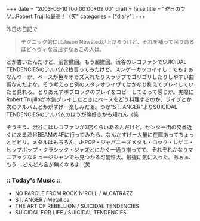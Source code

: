 +++
date = "2003-06-10T00:00:00+09:00"
draft = false
title = "昨日のウソ...Robert Trujillo最高！（笑"
categories = ["diary"]
+++

昨日の日記で

<blockquote>テクニック的にはJason Newstedが上だろうけど、それを補って余りあるほどヘヴィな音出すなぁこの人は。</blockquote>
とか書いたんだけど、前言撤回。もう超撤回。渋谷のレコファンでSUICIDAL TENDENCIESのアルバム2枚買ってみたけど、スンゲーカッコイイし！でもまぁなんつーか、ベースが色々オカズ入れたりスラップでゴリゴリしたりしやすい曲調なんだよな。そう考えると例のスタジオライヴではかなり抑えてプレイしていたと見れる。とりあえずボブロックのプレイをコピーしてるって感じか。実際にRobert Trujilloが本気プレイしたときにベースをどう料理するのか、ライブとか次のアルバムとかがすげー楽しみだぁ。つか"ST. ANGER"よりSUICIDAL TENDENCIESのアルバムのほうが俺好きかも知れん（笑

そうそう、渋谷にはレコファンが3店くらいあるんだけど。センター街の交番近くにある渋谷BEAMの4Fに行ってみたら、なんかすげー大量に在庫あってちょっとビビリ。メタルはもちろん、J-POP・ジャパニーズメタル・ロック・レゲエ・ヒップポップ・クラシック・ジャズとにかく一通り揃ってて、それぞれかなりマニアックなミュージシャンでも見つかる可能性大。最強に気に入った。あぁぁ、もう....どんどん金が無くなるよ（笑

<h3>:: Today's Music ::</h3>
<ul>
<li>NO PAROLE FROM ROCK'N'ROLL / ALCATRAZZ</li>
<li>ST. ANGER / Metallica</li>
<li>THE ART OF REBELLION / SUICIDAL TENDENCIES</li>
<li>SUICIDAL FOR LIFE / SUICIDAL TENDENCIES</li>
</ul>
